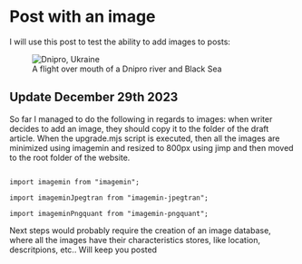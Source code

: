 # Post with an image

I will use this post to test the ability to add images to posts:

<div class="post-figure">
<figure>
    <img src="./20180201_072252.jpg"
         alt="Dnipro, Ukraine"
        >
    <figcaption>A flight over mouth of a Dnipro river and Black Sea</figcaption>

</figure>    
</div>

## Update December 29th 2023

So far I managed to do the following in regards to images: when writer decides to add an image, they should copy it to the folder of the draft article. When the upgrade.mjs script is executed, then all the images are minimized using imagemin and resized to 800px using jimp and then moved to the root folder of the website.

<code> 
import imagemin from "imagemin";<br>
import imageminJpegtran from "imagemin-jpegtran";<br>
import imageminPngquant from "imagemin-pngquant"; </code>

Next steps would probably require the creation of an image database, where all the images have their characteristics stores, like location, descritpions, etc.. Will keep you posted
